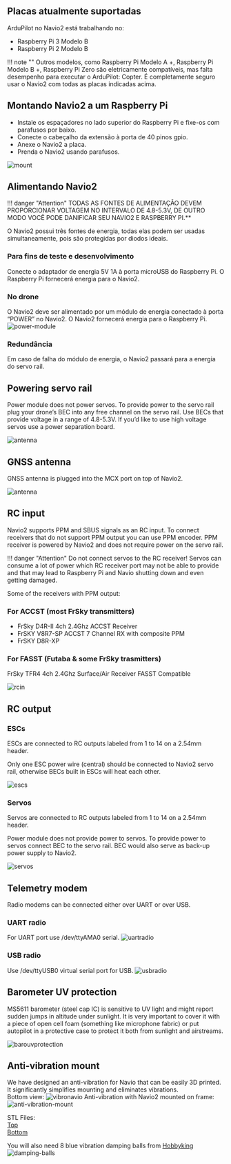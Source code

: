## Placas atualmente suportadas

ArduPilot no Navio2 está trabalhando no:

* Raspberry Pi 3 Modelo B
* Raspberry Pi 2 Modelo B

!!! note ""
    Outros modelos, como Raspberry Pi Modelo A +, Raspberry Pi Modelo B +, Raspberry Pi Zero são eletricamente compatíveis, mas falta desempenho para executar o ArduPilot: Copter. É completamente seguro usar o Navio2 com todas as placas indicadas acima.

## Montando Navio2 a um Raspberry Pi

* Instale os espaçadores no lado superior do Raspberry Pi e fixe-os com parafusos por baixo.
* Conecte o cabeçalho da extensão à porta de 40 pinos gpio.
* Anexe o Navio2 a placa.
* Prenda o Navio2 usando parafusos.

![mount](img/navio2-mount.png)

## Alimentando Navio2

!!! danger "Attention"
    TODAS AS FONTES DE ALIMENTAÇÃO DEVEM PROPORCIONAR VOLTAGEM NO INTERVALO DE 4.8-5.3V, DE OUTRO MODO VOCÊ PODE DANIFICAR SEU NAVIO2 E RASPBERRY PI.**

O Navio2 possui três fontes de energia, todas elas podem ser usadas simultaneamente, pois são protegidas por diodos ideais.

### Para fins de teste e desenvolvimento

Conecte o adaptador de energia 5V 1A à porta microUSB do Raspberry Pi. O Raspberry Pi fornecerá energia para o Navio2.

### No drone

O Navio2 deve ser alimentado por um módulo de energia conectado à porta “POWER” no Navio2. O Navio2 fornecerá energia para o Raspberry Pi.![power-module](img/navio2-power-module.png)

### Redundância

Em caso de falha do módulo de energia, o Navio2 passará para a energia do servo rail.

## Powering servo rail

Power module does not power servos. To provide power to the servo rail plug your drone’s BEC into any free channel on the servo rail. Use BECs that provide voltage in a range of 4.8-5.3V. If you’d like to use high voltage servos use a power separation board.

![antenna](img/navio2-esc.png)

## GNSS antenna

GNSS antenna is plugged into the MCX port on top of Navio2.

![antenna](img/navio2-gnss-antenna.png)

## RC input

Navio2 supports PPM and SBUS signals as an RC input. To connect receivers that do not support PPM output you can use PPM encoder. PPM receiver is powered by Navio2 and does not require power on the servo rail.

!!! danger "Attention"
    Do not connect servos to the RC receiver! Servos can consume a lot of power which RC receiver port may not be able to provide and that may lead to Raspberry Pi and Navio shutting down and even getting damaged.

Some of the receivers with PPM output:

### For ACCST (most FrSky transmitters)

* FrSky D4R-II 4ch 2.4Ghz ACCST Receiver
* FrSKY V8R7-SP ACCST 7 Channel RX with composite PPM
* FrSKY D8R-XP

### For FASST (Futaba & some FrSky trasmitters)

FrSky TFR4 4ch 2.4Ghz Surface/Air Receiver FASST Compatible

![rcin](img/navio2-rc-receiver.png)

## RC output

### ESCs

ESCs are connected to RC outputs labeled from 1 to 14 on a 2.54mm header.

Only one ESC power wire (central) should be connected to Navio2 servo rail, otherwise BECs built in ESCs will heat each other.

![escs](img/navio2-escs.png)

### Servos

Servos are connected to RC outputs labeled from 1 to 14 on a 2.54mm header.

Power module does not provide power to servos. To provide power to servos connect BEC to the servo rail. BEC would also serve as back-up power supply to Navio2.

![servos](img/navio2-servos.png)

## Telemetry modem

Radio modems can be connected either over UART or over USB.

### UART radio

For UART port use /dev/ttyAMA0 serial.
![uartradio](img/navio2-uart-radio.png)

### USB radio

Use /dev/ttyUSB0 virtual serial port for USB.
![usbradio](img/navio2-usb-radio.png)

## Barometer UV protection

MS5611 barometer (steel cap IC) is sensitive to UV light and might report sudden jumps in altitude under sunlight. It is very important to cover it with a piece of open cell foam (something like microphone fabric) or put autopilot in a protective case to protect it both from sunlight and airstreams.

![barouvprotection](img/baro-uv-protection.jpg)


## Anti-vibration mount

We have designed an anti-vibration for Navio that can be easily 3D printed. It significantly simplifies mounting and eliminates vibrations.  
Bottom view:
![vibronavio](img/vibro-bottom-view.png)
Anti-vibration with Navio2 mounted on frame:
![anti-vibration-mount](img/anti-vibration-mount.jpg)


STL Files:  
[Top](https://github.com/emlid/hardware/blob/master/VibroNavio2top_rev_A.STL)  
[Bottom](https://github.com/emlid/hardware/blob/master/VibroNavio2bot_rev_A.STL)  

You will also need 8 blue vibration damping balls from [Hobbyking](https://hobbyking.com/en_us/vibration-damping-ball-65g-bag-of-8.html)
![damping-balls](img/damping-balls.jpg)
